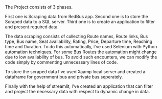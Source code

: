 The Project consists of 3 phases. 

First one is Scraping data from RedBus app.
Second one is to store the Scraped data to a SQL server.
Third one is to create an application to filter and present required data.

The data scraping consists of collecting Route names, Route links, Bus type, Bus name, Seat availability, Rating, Price, Departure time, Reaching time and Duration.
To do this automatically, I've used Selenium with Python automation techniques. 
For some Bus Routes the automation might change due to low availability of bus. To avoid such encounters, we can modify the code simply by commenting unnecessary lines of code.

To store the scraped data I've used Xaamp local server and created a dataframe for government bus and private bus seperately.

Finally with the help of streamlit, I've created an application that can filter and project the necessary data with respect to dynamic change in data.
